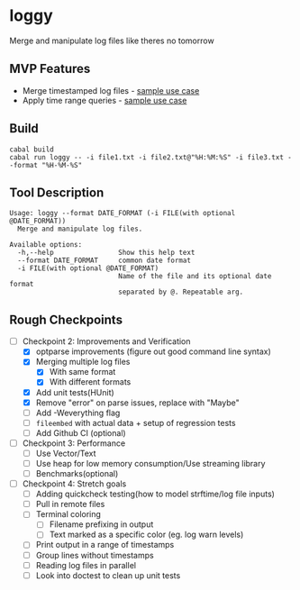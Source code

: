 # loggy

Merge and manipulate log files like theres no tomorrow

## MVP Features

- Merge timestamped log files - [sample use case](https://stackoverflow.com/questions/15866772/merging-multiple-log-files-by-date-including-multilines)
- Apply time range queries - [sample use case](https://stackoverflow.com/q/7575267/3656081)

## Build

```
cabal build
cabal run loggy -- -i file1.txt -i file2.txt@"%H:%M:%S" -i file3.txt --format "%H-%M-%S"
```

## Tool Description

```
Usage: loggy --format DATE_FORMAT (-i FILE(with optional @DATE_FORMAT))
  Merge and manipulate log files.

Available options:
  -h,--help                Show this help text
  --format DATE_FORMAT     common date format
  -i FILE(with optional @DATE_FORMAT)
                           Name of the file and its optional date format
                           separated by @. Repeatable arg.
```

## Rough Checkpoints

- [ ] Checkpoint 2: Improvements and Verification
  - [x] optparse improvements (figure out good command line syntax)
  - [x] Merging multiple log files
    - [x] With same format
    - [x] With different formats
  - [x] Add unit tests(HUnit)
  - [x] Remove "error" on parse issues, replace with "Maybe"
  - [ ] Add -Weverything flag
  - [ ] `fileembed` with actual data + setup of regression tests
  - [ ] Add Github CI (optional)
- [ ] Checkpoint 3: Performance
  - [ ] Use Vector/Text
  - [ ] Use heap for low memory consumption/Use streaming library
  - [ ] Benchmarks(optional)
- [ ] Checkpoint 4: Stretch goals
  - [ ] Adding quickcheck testing(how to model strftime/log file inputs)
  - [ ] Pull in remote files
  - [ ] Terminal coloring
    - [ ] Filename prefixing in output
    - [ ] Text marked as a specific color (eg. log warn levels)
  - [ ] Print output in a range of timestamps
  - [ ] Group lines without timestamps
  - [ ] Reading log files in parallel
  - [ ] Look into doctest to clean up unit tests

